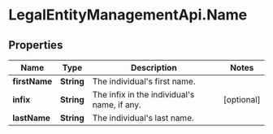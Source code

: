# LegalEntityManagementApi.Name

## Properties

Name | Type | Description | Notes
------------ | ------------- | ------------- | -------------
**firstName** | **String** | The individual&#39;s first name. | 
**infix** | **String** | The infix in the individual&#39;s name, if any. | [optional] 
**lastName** | **String** | The individual&#39;s last name. | 


